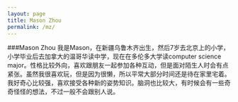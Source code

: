 ```yaml
---
layout: page
title: Mason Zhou
permalink: /mz/
---
```



###Mason Zhou
我是Mason，在新疆乌鲁木齐出生，然后7岁去北京上的小学，小学毕业后去加拿大的温哥华读中学，现在在多伦多大学读computer science major。性格比较外向，喜欢跟朋友一起参加各种互动，但是面对陌生人时会有点紧张。虽然我很喜欢玩，但是因为很懒，所以平常大部分时间还是待在家里宅着。我好奇心比较强，喜欢接受各种新的姿势知识。脑洞也比较大，有时候会有一些奇奇怪怪的想法，不过一般不会跟别人说。
